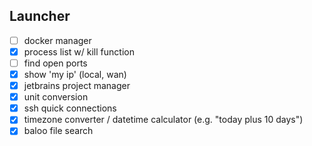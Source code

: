 ## Launcher
- [ ] docker manager
- [x] process list w/ kill function
- [ ] find open ports
- [x] show 'my ip' (local, wan)
- [x] jetbrains project manager
- [x] unit conversion
- [x] ssh quick connections
- [x] timezone converter / datetime calculator (e.g. "today plus 10 days")
- [x] baloo file search